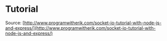 # Tutorial

Source: [http://www.programwitherik.com/socket-io-tutorial-with-node-js-and-express/](http://www.programwitherik.com/socket-io-tutorial-with-node-js-and-express/)